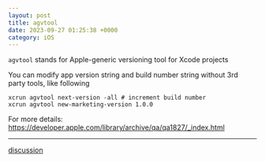 ```yaml
---
layout: post
title: agvtool
date: 2023-09-27 01:25:38 +0000
category: iOS
---
```


`agvtool` stands for Apple-generic versioning tool for Xcode projects

You can modify app version string and build number string without 3rd party tools, like following

```
xcrun agvtool next-version -all # increment build number
xcrun agvtool new-marketing-version 1.0.0
```

For more details: <https://developer.apple.com/library/archive/qa/qa1827/_index.html>

---
[discussion](https://github.com/junkpiano/til/issues/26)
